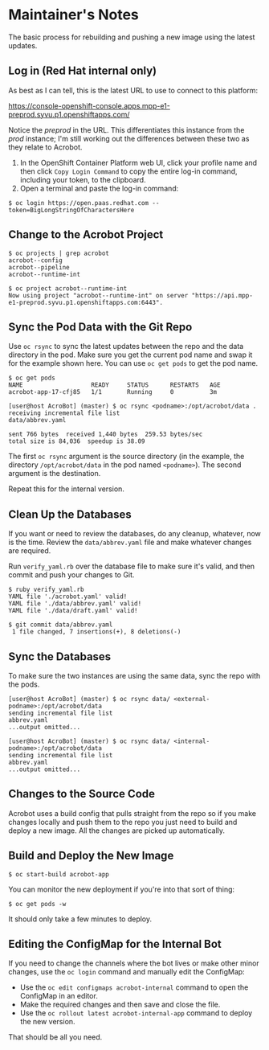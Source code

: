 # Maintainer's Notes

The basic process for rebuilding and pushing a new image using the latest updates.

## Log in (Red Hat internal only)

As best as I can tell, this is the latest URL to use to connect to this
platform:

https://console-openshift-console.apps.mpp-e1-preprod.syvu.p1.openshiftapps.com/

Notice the *preprod* in the URL. This differentiates this instance from the
*prod* instance; I'm still working out the differences between these two as they
relate to Acrobot.

1. In the OpenShift Container Platform web UI, click your profile name and then click `Copy Login Command` to copy the entire log-in command, including your token, to the clipboard.
1. Open a terminal and paste the log-in command:

```
$ oc login https://open.paas.redhat.com --token=BigLongStringOfCharactersHere
```

## Change to the Acrobot Project

```
$ oc projects | grep acrobot
acrobot--config
acrobot--pipeline
acrobot--runtime-int

$ oc project acrobot--runtime-int
Now using project "acrobot--runtime-int" on server "https://api.mpp-e1-preprod.syvu.p1.openshiftapps.com:6443".
```

## Sync the Pod Data with the Git Repo

Use `oc rsync` to sync the latest updates between the repo and the data directory in the pod. Make sure you get the current pod name and swap it for the example shown here. You can use `oc get pods` to get the pod name.

~~~
$ oc get pods
NAME                   READY     STATUS      RESTARTS   AGE
acrobot-app-17-cfj85   1/1       Running     0          3m
~~~


```
[user@host AcroBot] (master) $ oc rsync <podname>:/opt/acrobot/data .
receiving incremental file list
data/abbrev.yaml

sent 766 bytes  received 1,440 bytes  259.53 bytes/sec
total size is 84,036  speedup is 38.09
```

The first `oc rsync` argument is the source directory (in the example, the directory `/opt/acrobot/data` in the pod named `<podname>`). The second argument is the destination.

Repeat this for the internal version.

## Clean Up the Databases

If you want or need to review the databases, do any cleanup, whatever, now is
the time. Review the `data/abbrev.yaml` file and make whatever changes are
required.

Run `verify_yaml.rb` over the database file to make sure it's valid, and then commit and push your changes to Git.

~~~
$ ruby verify_yaml.rb
YAML file './acrobot.yaml' valid!
YAML file './data/abbrev.yaml' valid!
YAML file './data/draft.yaml' valid!

$ git commit data/abbrev.yaml
 1 file changed, 7 insertions(+), 8 deletions(-)
~~~

## Sync the Databases

To make sure the two instances are using the same data, sync the repo with the pods.

~~~
[user@host AcroBot] (master) $ oc rsync data/ <external-podname>:/opt/acrobot/data
sending incremental file list
abbrev.yaml
...output omitted...

[user@host AcroBot] (master) $ oc rsync data/ <internal-podname>:/opt/acrobot/data
sending incremental file list
abbrev.yaml
...output omitted...
~~~

## Changes to the Source Code

Acrobot uses a build config that pulls straight from the repo so if you make changes locally and push them to the repo you just need to build and deploy a new image. All the changes are picked up automatically.

## Build and Deploy the New Image

```
$ oc start-build acrobot-app
```

You can monitor the new deployment if you're into that sort of thing:
```
$ oc get pods -w
```
It should only take a few minutes to deploy.

## Editing the ConfigMap for the Internal Bot

If you need to change the channels where the bot lives or make other minor changes, use the `oc login` command and manually edit the ConfigMap:

- Use the `oc edit configmaps acrobot-internal` command to open the ConfigMap in an editor.
- Make the required changes and then save and close the file.
- Use the `oc rollout latest acrobot-internal-app` command to deploy the new version.

That should be all you need.
